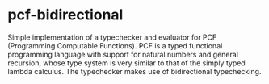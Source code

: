 # pcf-bidirectional
Simple implementation of a typechecker and evaluator for PCF (Programming Computable Functions). PCF is a typed functional programming language with support for natural numbers and general recursion, whose type system is very similar to that of the simply typed lambda calculus. The typechecker makes use of bidirectional typechecking.
